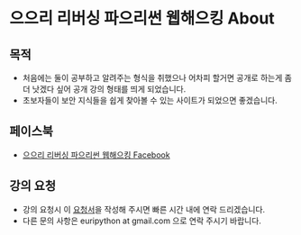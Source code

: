 # 으으리 리버싱 파으리썬 웹해으킹 About

## 목적

- 처음에는 둘이 공부하고 알려주는 형식을 취했으나 어차피 할거면 공개로 하는게 좀 더 낫겠다 싶어 공개 강의 형태를 띄게 되었습니다.
- 초보자들이 보안 지식들을 쉽게 찾아볼 수 있는 사이트가 되었으면 좋겠습니다.

## 페이스북

- [으으리 리버싱 파으리썬 웹해으킹 Facebook](https://www.facebook.com/groups/1512856868944848/)

## 강의 요청

- 강의 요청시 이 [요청서](https://docs.google.com/forms/d/1Gd_ZtcVvpTWU1kQxSiTjrDkCk-oDinFi1VuT6lijDag/edit)을 작성해 주시면 빠른 시간 내에 연락 드리겠습니다.
- 다른 문의 사항은 euripython at gmail.com 으로 연락 주시기 바랍니다.